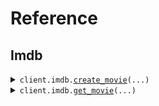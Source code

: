# Reference
## Imdb
<details><summary><code>client.imdb.<a href="src/devin/imdb/client.py">create_movie</a>(...)</code></summary>
<dl>
<dd>

#### 📝 Description

<dl>
<dd>

<dl>
<dd>

Add a movie to the database
</dd>
</dl>
</dd>
</dl>

#### 🔌 Usage

<dl>
<dd>

<dl>
<dd>

```python
from devin import CustomClientName

client = CustomClientName(
    base_url="https://yourhost.com/path/to/api",
)
client.imdb.create_movie(
    title="title",
    rating=1.1,
)

```
</dd>
</dl>
</dd>
</dl>

#### ⚙️ Parameters

<dl>
<dd>

<dl>
<dd>

**title:** `str` 
    
</dd>
</dl>

<dl>
<dd>

**rating:** `float` 
    
</dd>
</dl>

<dl>
<dd>

**request_options:** `typing.Optional[RequestOptions]` — Request-specific configuration.
    
</dd>
</dl>
</dd>
</dl>


</dd>
</dl>
</details>

<details><summary><code>client.imdb.<a href="src/devin/imdb/client.py">get_movie</a>(...)</code></summary>
<dl>
<dd>

#### 📝 Description

<dl>
<dd>

<dl>
<dd>

Retrieve a movie from the database based on the ID
</dd>
</dl>
</dd>
</dl>

#### 🔌 Usage

<dl>
<dd>

<dl>
<dd>

```python
from devin import CustomClientName

client = CustomClientName(
    base_url="https://yourhost.com/path/to/api",
)
client.imdb.get_movie(
    id="tt1234",
)

```
</dd>
</dl>
</dd>
</dl>

#### ⚙️ Parameters

<dl>
<dd>

<dl>
<dd>

**id:** `MovieId` 
    
</dd>
</dl>

<dl>
<dd>

**request_options:** `typing.Optional[RequestOptions]` — Request-specific configuration.
    
</dd>
</dl>
</dd>
</dl>


</dd>
</dl>
</details>

